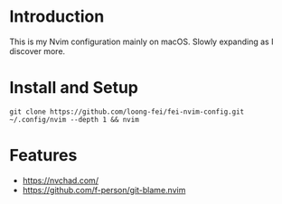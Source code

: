 # Introduction

This is my Nvim configuration mainly on macOS. Slowly expanding as I discover more.

# Install and Setup

```git clone https://github.com/loong-fei/fei-nvim-config.git ~/.config/nvim --depth 1 && nvim```

# Features

* https://nvchad.com/
* https://github.com/f-person/git-blame.nvim

